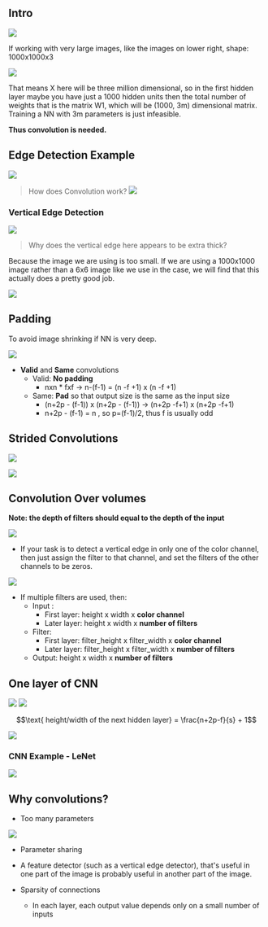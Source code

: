 
## Intro

![](https://raw.githubusercontent.com/karenyyy/Coursera_and_Udemy/master/deeplearningai_coursera/Convolutional%20Neural%20Networks/images/1.png)

If working with very large images, like the images on lower right, shape: 1000x1000x3

![](https://raw.githubusercontent.com/karenyyy/Coursera_and_Udemy/master/deeplearningai_coursera/Convolutional%20Neural%20Networks/images/2.png)

That means X here will be three million dimensional, so in the first hidden layer maybe you have just a 1000 hidden units then the total number of weights that is the matrix W1, which will be (1000, 3m) dimensional matrix. Training a NN with 3m parameters is just infeasible.

__Thus convolution is needed.__

## Edge Detection Example

![](https://raw.githubusercontent.com/karenyyy/Coursera_and_Udemy/master/deeplearningai_coursera/Convolutional%20Neural%20Networks/images/3.png)

> How does Convolution work?
![](https://raw.githubusercontent.com/karenyyy/Coursera_and_Udemy/master/deeplearningai_coursera/Convolutional%20Neural%20Networks/images/4.png)

### Vertical Edge Detection

![](https://raw.githubusercontent.com/karenyyy/Coursera_and_Udemy/master/deeplearningai_coursera/Convolutional%20Neural%20Networks/images/5.png)

> Why does the vertical edge here appears to be extra thick?

Because the image we are using is too small. If we are using a 1000x1000 image rather than a 6x6 image like we use in the case, we will find that this actually does a pretty good job.

![](https://raw.githubusercontent.com/karenyyy/Coursera_and_Udemy/master/deeplearningai_coursera/Convolutional%20Neural%20Networks/images/7.png)




## Padding

To avoid image shrinking if NN is very deep.

![](https://raw.githubusercontent.com/karenyyy/Coursera_and_Udemy/master/deeplearningai_coursera/Convolutional%20Neural%20Networks/images/8.png)

- __Valid__ and __Same__ convolutions
    - Valid: __No padding__
        - nxn * fxf -> n-(f-1) =  (n -f +1) x (n -f +1)
    - Same: __Pad__ so that output size is the same as the input size
        - (n+2p - (f-1)) x (n+2p - (f-1)) -> (n+2p -f+1) x (n+2p -f+1)
        - n+2p - (f-1) = n , so p=(f-1)/2, thus f is usually odd


## Strided Convolutions

![](https://raw.githubusercontent.com/karenyyy/Coursera_and_Udemy/master/deeplearningai_coursera/%20Convolutional%20Neural%20Networks/images/9.png)

![](https://raw.githubusercontent.com/karenyyy/Coursera_and_Udemy/master/deeplearningai_coursera/%20Convolutional%20Neural%20Networks/images/10.png)




## Convolution Over volumes


__Note: the depth of filters should equal to the depth of the input__

![](https://raw.githubusercontent.com/karenyyy/Coursera_and_Udemy/master/deeplearningai_coursera/Convolutional%20Neural%20Networks/images/11.png)

- If your task is to detect a vertical edge in only one of the color channel, then just assign the filter to that channel, and set the filters of the other channels to be zeros.

![](https://raw.githubusercontent.com/karenyyy/Coursera_and_Udemy/master/deeplearningai_coursera/Convolutional%20Neural%20Networks/images/12.png)

- If multiple filters are used, then:
    - Input : 
        - First layer: height x width x __color channel__
        - Later layer: height x width x __number of filters__ 
    - Filter: 
        - First layer: filter_height x filter_width x __color channel__
        - Later layer: filter_height x filter_width x __number of filters__
    - Output: height x width x __number of filters__
 

## One layer of CNN

![](https://raw.githubusercontent.com/karenyyy/Coursera_and_Udemy/master/deeplearningai_coursera/%20Convolutional%20Neural%20Networks/images/14.png)
![](https://raw.githubusercontent.com/karenyyy/Coursera_and_Udemy/master/deeplearningai_coursera/%20Convolutional%20Neural%20Networks/images/15.png)


$$\text{ height/width of the next hidden layer} = \frac{n+2p-f}{s} + 1$$


![](https://raw.githubusercontent.com/karenyyy/Coursera_and_Udemy/master/deeplearningai_coursera/%20Convolutional%20Neural%20Networks/images/16.png)




### CNN Example - LeNet 

![](https://raw.githubusercontent.com/karenyyy/Coursera_and_Udemy/master/deeplearningai_coursera/%20Convolutional%20Neural%20Networks/images/18.png)



## Why convolutions? 





- Too many parameters


![](https://raw.githubusercontent.com/karenyyy/Coursera_and_Udemy/master/deeplearningai_coursera/Convolutional%20Neural%20Networks/images/19.png)



-  Parameter sharing

  -  A feature detector (such as a vertical edge detector), that's useful in one part of the image is probably useful in another part of the image.

- Sparsity of connections
  
  - In each layer, each output value depends only on a small number of inputs






